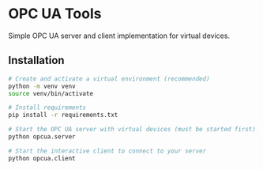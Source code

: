 # OPC UA Tools

Simple OPC UA server and client implementation for virtual devices.

## Installation

```bash
# Create and activate a virtual environment (recommended)
python -m venv venv
source venv/bin/activate 

# Install requirements
pip install -r requirements.txt

# Start the OPC UA server with virtual devices (must be started first)
python opcua.server

# Start the interactive client to connect to your server
python opcua.client
```